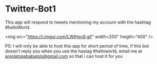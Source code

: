 # Twitter-Bot1
 This app will respond to tweets mentioning my account with the hashtag #helloWorld.

<img src="https://i.imgur.com/LWlHoc6.gif" width=200" height="400" />  


PS: I will only be able to host this app for short period of time, if this bot doesn't reply you when you use the hastag #helloworld, email me at anjolatopebabalols@gmail.com so that i can host it for you

